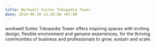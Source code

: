 ```yaml
---
title: Workwell Suites Tokopedia Tower
date: 2019-06-29 23:20:00 +07:00
---
```


workwell Suites Tokopedia Tower offers inspiring spaces with inviting design, flexible environment and genuine experiences, for the thriving communities of business and professionals to grow, sustain and scale.

